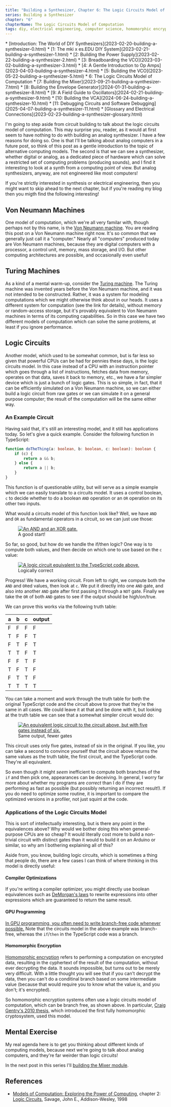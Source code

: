 ```yaml
---
title: "Building a Synthesizer, Chapter 6: The Logic Circuits Model of Computation"
series: Building a Synthesizer
chapter: "6"
chapterName: The Logic Circuits Model of Computation
tags: diy, electrical engineering, computer science, homomorphic encryption
---
```


<div class="toc">
* [Introduction: The World of DIY Synthesizers](2023-02-20-building-a-synthesizer-0.html)
* [1: The mki x es.EDU DIY System](2023-02-21-building-a-synthesizer-1.html)
* [2: Building the Power Supply](2023-02-22-building-a-synthesizer-2.html)
* [3: Breadboarding the VCO](2023-03-02-building-a-synthesizer-3.html)
* [4: A Gentle Introduction to Op Amps](2023-04-03-building-a-synthesizer-4.html)
* [5: Building the VCO](2023-05-22-building-a-synthesizer-5.html)
* 6: The Logic Circuits Model of Computation
* [7: Building the Mixer](2023-09-21-building-a-synthesizer-7.html)
* [8: Building the Envelope Generator](2024-01-31-building-a-synthesizer-8.html)
* [9: A Field Guide to Oscillators](2024-02-21-building-a-synthesizer-9.html)
* [10: Building the VCA](2024-06-24-building-a-synthesizer-10.html)
* [11: Debugging Circuits and Software Debugging](2025-04-07-building-a-synthesizer-11.html)
* [Glossary and Electrical Connections](2023-02-23-building-a-synthesizer-glossary.html)
</div>

I'm going to step aside from circuit building to talk about the logic circuits
model of computation. This may surprise you, reader, as it would at first seem
to have nothing to do with building an analog synthesizer. I have a few 
reasons for doing so. One is that I'll be talking about analog computers in a 
future post, so think of this post as a gentle introduction to the topic of 
alternative computing models. The second is that we can see a synthesizer, 
whether digital or analog, as a dedicated piece of hardware which can solve a 
restricted set of computing problems (producing sounds), and I find it 
interesting to look at a synth from a computing point of view. But analog 
synthesizers, anyway, are not engineered like most computers!

If you're strictly interested in synthesis or electrical engineering, then you 
might want to skip ahead to the next chapter, but if you're reading my blog then
you migth find the following interesting!

## Von Neumann Machines

One model of computation, which we're all very familar with, though perhaps not
by this name, is the [Von Neumann machine](https://en.wikipedia.org/wiki/Von_Neumann_machine). 
You are reading this post on a Von Neumann machine right now. It's so common 
that we generally just call it a "computer." Nearly all "computers" produced 
today are Von Neumann machines, because they are digital computers with a 
processor, a control unit, memory, mass storage, and I/O. But other computing
architectures are possible, and occasionally even useful!

## Turing Machines

As a kind of a mental warm-up, consider the 
[Turing machine](https://www.cl.cam.ac.uk/projects/raspberrypi/tutorials/turing-machine/one.html). 
The Turing machine was invented years before the Von Neumann machine, and it was
not intended to be constructed. Rather, it was a system for modeling 
computations which we might otherwise think about in our heads. It uses a 
different system for computation (see the link for details), without memory or 
random-access storage, but it's provably equivalent to Von Neumann machines in 
terms of its computing capabilities. So in this case we have two different 
models of computation which can solve the same problems, at least if you ignore 
performance. 

## Logic Circuits

Another model, which used to be somewhat common, but is far less so given that 
powerful CPUs can be had for pennies these days, is the logic circuits model.
In this case instead of a CPU with an instruction pointer which goes through a
list of instructions, fetches data from memory, operates on that data, saves it
back to memory, etc., we have a far simpler device which is just a bunch of 
logic gates. This is so simple, in fact, that it can be efficiently 
simulated on a Von Neumann machine, so we can either build a logic circuit 
from raw gates or we can simulate it on a general purpose computer; the result
of the computation will be the same either way.

### An Example Circuit

Having said that, it's still an interesting model, and it still has applications
today. So let's give a quick example. Consider the following function in 
TypeScript:

```typescript
function doTheThing(a: boolean, b: boolean, c: boolean): boolean {
    if (c) {
        return a && b;
    } else {
        return a || b;
    }
}
```

This function is of questionable utility, but will serve as a simple example 
which we can easily translate to a circuits model. It uses a control boolean, `c` 
to decide whether to do a boolean `AND` operation or an `OR` operation on its other
two inputs. 

What would a circuits model of this function look like? Well, we have `AND` and
`OR` as fundamental operators in a circuit, so we can just use those:

<figure>
<a href="/images/synth/2Gates.png">
<img src="/images/synth/2Gates.png" loading="lazy" alt="An AND and an XOR gate.">
</a>
<figcaption>A good start!</figcaption>
</figure>

So far, so good, but how do we handle the if/then logic? One way is to compute
both values, and then decide on which one to use based on the `c` value:

<figure>
<a href="/images/synth/LogicCircuit.png">
<img src="/images/synth/LogicCircuit.png" loading="lazy" alt="A logic circuit equivalent to the TypeScript code above.">
</a>
<figcaption>Logically correct</figcaption>
</figure>

Progress! We have a working circuit. From left to right, we compute both the 
`AND` and `OR`ed values, then look at `c`. We put it directly into one `AND` 
gate, and also into another `AND` gate after first passing it through a `NOT` 
gate. Finally we take the `OR` of both `AND` gates to see if the output should
be high/on/true.

We can prove this works via the following truth table:

| a | b | c | output |
|---|---|---|--------|
| F | F | F |   F    |
| T | F | F |   T    |
| F | T | F |   T    |
| T | T | F |   T    |
| F | F | T |   F    |
| T | F | T |   F    |
| F | T | T |   F    |
| T | T | T |   T    |

You can take a moment and work through the truth table for both the original 
TypeScript code and the circuit above to prove that they're the same in all 
cases. We could leave it at that and be done with it, but looking at 
the truth table we can see that a somewhat simpler circuit would do:

<figure>
<a href="/images/synth/EquivalentLogicCircuit.png">
<img src="/images/synth/EquivalentLogicCircuit.png" loading="lazy" alt="An equivalent logic circuit to the circuit above, but with five gates instead of six.">
</a>
<figcaption>Same output, fewer gates</figcaption>
</figure>

This circuit uses only five gates, instead of six in the original. 
If you like, you can take a second to convince yourself that the circuit above
returns the same values as the truth table, the first circuit, and the 
TypeScript code. They're all equivalent. 

So even though it might _seem_ 
inefficient to compute both branches of the `if` and then pick one, appearances
can be deceiving. In general, I worry far more about whether my programs are 
_correct_ than I do if they are performing as fast as possible (but possibly 
returning an incorrect result!). If you do need to optimize some routine, it is
important to compare the optimized versions in a profiler, not just squint at 
the code.

### Applications of the Logic Circuits Model

This is sort of intellectually interesting, but is there any point in the 
equivalences above? Why would we bother doing this when general-purpose CPUs are
so cheap? It would literally cost more to build a non-trivial circuit with 
distinct gates than it would to build it on an Arduino or similar, so why am I 
bothering explaining all of this?

Aside from, you know, building logic circuits, which is sometimes a thing that
people do, there are a few cases I can think of where thinking in this model is 
directly useful:

#### Compiler Optimizations

If you're writing a compiler optimizer, you might directly use boolean 
equivalences such as [DeMorgan's laws](https://en.wikipedia.org/wiki/De_Morgan%27s_laws)
to rewrite expressions into other expressions which are guaranteed to 
return the same result.

#### GPU Programming

[In GPU programming, you often need to write branch-free code whenever possible.](https://developer.nvidia.com/gpugems/gpugems2/part-iv-general-purpose-computation-gpus-primer/chapter-34-gpu-flow-control-idioms) 
Note that the circuits model in the above example was branch-free, whereas the 
`if`/`then` in the TypeScript code was a branch.

#### Homomorphic Encryption

[Homomorphic encryption](2010-03-18-what-is-homomorphic-encryption.html) refers 
to performing a computation on encrypted data, resulting in the cyphertext of 
the result of the computation, without ever decrypting the data. It sounds 
impossible, but turns out to be merely very difficult. With a little thought you
will see that if you can't decrypt the data, then you can't do a conditinal 
branch based on some intermediate value (because that would require you to know
what the value is, and you don't; it's encrypted). 

So homomorphic encryption systems often use a logic circuits model of 
computation, which can be branch free, as shown above. In particular, 
[Craig Gentry's 2010 thesis](https://crypto.stanford.edu/craig/), which 
introduced the first fully homomorphic cryptosystem, used this model.

## Mental Exercise

My real agenda here is to get you thinking about different kinds of computing 
models, because next we're going to talk about analog computers, and they're far
weirder than logic circuits!

In the next post in this series I'll [building the Mixer module](2023-09-21-building-a-synthesizer-7.html).

## References

* [Models of Computation: Exploring the Power of Computing](https://cs.brown.edu/people/jsavage//book/home.html), 
  chapter 2: 
  [Logic Circuits](https://cs.brown.edu/people/jsavage//book/pdfs/ModelsOfComputation_Chapter2.pdf), 
  Savage, John E., Addison-Wesley, 1998